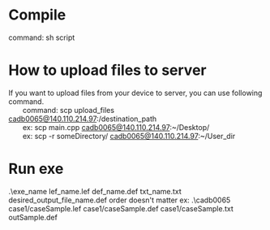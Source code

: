 # Compile
  command: sh script
# How to upload files to server
  If you want to upload files from your device to server, you can use following command.  
  &emsp;&emsp;command: scp upload_files cadb0065@140.110.214.97:/destination_path  
  &emsp;&emsp;ex: scp main.cpp cadb0065@140.110.214.97:~/Desktop/  
  &emsp;&emsp;ex: scp -r someDirectory/ cadb0065@140.110.214.97:\~/User_dir
# Run exe
  .\exe_name lef_name.lef def_name.def txt_name.txt desired_output_file_name.def
  order doesn't matter
  ex:
  .\cadb0065 case1/caseSample.lef case1/caseSample.def case1/caseSample.txt outSample.def
